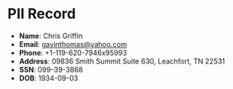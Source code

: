 # PII Record
- **Name**: Chris Griffin
- **Email**: gavinthomas@yahoo.com
- **Phone**: +1-119-620-7946x95993
- **Address**: 09836 Smith Summit Suite 630, Leachfort, TN 22531
- **SSN**: 099-39-3868
- **DOB**: 1934-09-03
